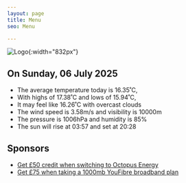 ```yaml
---
layout: page
title: Menu
seo: Menu

---
```


![Logo](/images/logo.jpg){:width="832px"}

<!-- weather_marker starts -->
## On Sunday, 06 July 2025

- The average temperature today is 16.35˚C,
- With highs of 17.38˚C and lows of 15.94˚C,
- It may feel like 16.26˚C with overcast clouds
- The wind speed is 3.58m/s and visibility is 10000m
- The pressure is 1006hPa and humidity is 85%
- The sun will rise at 03:57 and set at 20:28

<!-- weather_marker ends -->

## Sponsors

- [Get £50 credit when switching to Octopus Energy](https://bit.ly/3oD1nnS)
- [Get £75 when taking a 1000mb YouFibre broadband plan](https://aklam.io/91zWhU?)

